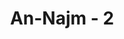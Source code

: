 ---
title: "An-Najm - 2"
no: 2
arabic_no: ٢
ayah: مَا ضَلَّ صَاحِبُكُمْ وَمَا غَوٰىۚ 
translation: "kawanmu (Muhammad) tidak sesat dan tidak (pula) keliru,"
tafsir: "Allah menerangkan bahwa kawan mereka itu (Muhammad) adalah benar-benar seorang nabi. Dia tidak pernah menyimpang dari jalan yang benar. Ia Juga tidak pernah melakukan kebatilan. Pada kenyataannya Rasulullah saw adalah seorang rasul yang diberi petunjuk oleh Allah, dia mengikuti kebenaran. Dia bukan seorang yang menyesatkan (dan bukanlah pula ia berjalan pada jalan yang ia sendiri tidak mengetahuinya). Dia bukan seorang yang sesat yang berpaling dari kebenaran dengan suatu tujuan tertentu. Keadaan beliau yang seperti itu, bukan saja setelah beliau diangkat menjadi rasul, tetapi juga sebelumnya. Oleh sebab itulah Allah memberikan kepadanya petunjuk dan syariat untuk memberikan sinar terang kepada orang-orang yang sesat baik Yahudi maupun Nasrani yang sebenarnya mereka mengetahui kebenaran itu, tetapi tidak mengamalkannya"
---